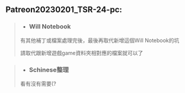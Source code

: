 ## Patreon20230201_TSR-24-pc:

>- ### Will Notebook
>
>有其他補丁或檔案處理完後，最後再取代新增這個Will Notebook的坑
>
>請取代跟新增遊戲game資料夾相對應的檔案就可以了

>- ### Schinese整理
>看有沒有需要(?